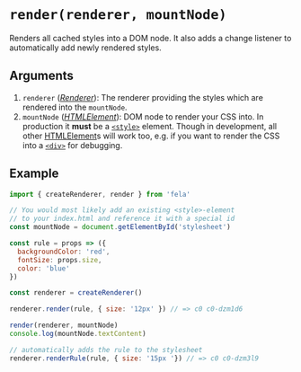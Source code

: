 # `render(renderer, mountNode)`

Renders all cached styles into a DOM node. It also adds a change listener to automatically add newly rendered styles.<br>

## Arguments
1. `renderer` ([*Renderer*](Renderer.md)): The renderer providing the styles which are rendered into the `mountNode`.
1. `mountNode` (*[HTMLElement](https://developer.mozilla.org/en-US/docs/Web/API/HTMLElement)*): DOM node to render your CSS into. In production it **must** be a  [`<style>`](https://developer.mozilla.org/en-US/docs/Web/HTML/Element/style) element. Though in development, all other [HTMLElement](https://developer.mozilla.org/en-US/docs/Web/API/HTMLElement)s will work too, e.g. if you want to render the CSS into a [`<div>`](https://developer.mozilla.org/en-US/docs/Web/HTML/Element/div) for debugging.

## Example

```javascript
import { createRenderer, render } from 'fela'

// You would most likely add an existing <style>-element
// to your index.html and reference it with a special id
const mountNode = document.getElementById('stylesheet')

const rule = props => ({
  backgroundColor: 'red',
  fontSize: props.size,
  color: 'blue'
})

const renderer = createRenderer()

renderer.render(rule, { size: '12px' }) // => c0 c0-dzm1d6

render(renderer, mountNode)
console.log(mountNode.textContent)

// automatically adds the rule to the stylesheet
renderer.renderRule(rule, { size: '15px '}) // => c0 c0-dzm3l9
```
